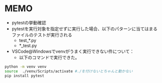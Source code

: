 # MEMO
- pytestの挙動確認
- pytestを実行対象を指定せずに実行した場合、以下のパターンに当てはまるファイルのテストが実行される
    - test_*.py
    - *_test.py
- VSCode@Windowsでvenvがうまく実行できない件について：
    - 以下のコマンドで実行できた。

```bash
python -m venv venv
source  ./venv/Scripts/activate #./を付けないとちゃんと動かない
pip install pytest
```